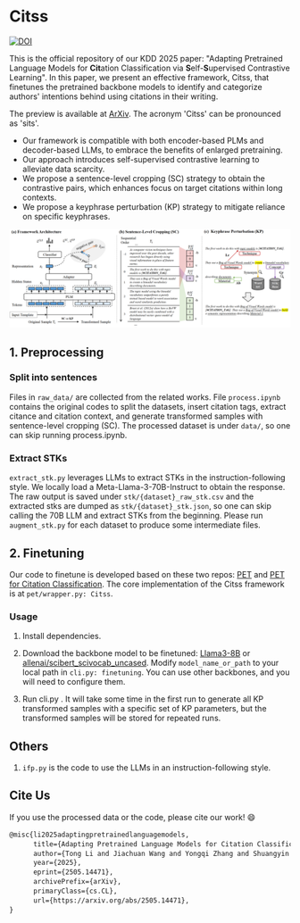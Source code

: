 # Citss
[![DOI](https://zenodo.org/badge/985872801.svg)](https://doi.org/10.5281/zenodo.15480908)

This is the official repository of our KDD 2025 paper: "Adapting Pretrained Language Models for **Cit**ation Classification via **S**elf-**S**upervised Contrastive Learning". In this paper, we present an effective framework, Citss, that finetunes the pretrained backbone models to identify and categorize authors' intentions behind using citations in their writing. 

The preview  is available at [ArXiv](arxiv.org/abs/2505.14471v1). The acronym 'Citss' can be pronounced as 'sits'. 
- Our framework is compatible with both encoder-based PLMs and decoder-based LLMs, to embrace the benefits of enlarged pretraining. 
- Our approach introduces self-supervised contrastive learning to alleviate data scarcity.
- We propose a sentence-level cropping (SC) strategy to obtain the contrastive pairs, which enhances focus on target citations within long contexts.
- We propose a keyphrase perturbation (KP) strategy to mitigate reliance on specific keyphrases.

![Citss framework](framework.png)




## 1. Preprocessing
### Split into sentences
Files in `raw_data/` are collected from the related works. File `process.ipynb` contains the original codes to split the datasets, insert citation tags, extract citance and citation context, and generate transformed samples with sentence-level cropping (SC). The processed dataset is under `data/`, so one can skip running process.ipynb.

### Extract STKs
`extract_stk.py` leverages LLMs to extract STKs in the instruction-following style. We locally load a Meta-Llama-3-70B-Instruct to obtain the response. The raw output is saved under `stk/{dataset}_raw_stk.csv` and the extracted stks are dumped as `stk/{dataset}_stk.json`, so one can skip calling the 70B LLM and extract STKs from the beginning. Please run `augment_stk.py` for each dataset to produce some intermediate files.

## 2. Finetuning

Our code to finetune is developed based on these two repos: [PET](https://github.com/timoschick/pet) and [PET for Citation Classification](https://github.com/oacore/prompt_citation_classification). The core implementation of the Citss framework is at `pet/wrapper.py: Citss`. 

### Usage
1. Install dependencies.

2. Download the backbone model to be finetuned: [Llama3-8B](https://huggingface.co/meta-llama/Meta-Llama-3-8B-Instruct) or [allenai/scibert_scivocab_uncased](https://github.com/allenai/scibert?tab=readme-ov-file). Modify `model_name_or_path` to your local path in `cli.py: finetuning`. You can use other backbones, and you will need to configure them.

3. Run cli.py . It will take some time in the first run to generate all KP transformed samples with a specific set of KP parameters, but the transformed samples will be stored for repeated runs.


## Others

1. `ifp.py` is the code to use the LLMs in an instruction-following style. 

## Cite Us
If you use the processed data or the code, please cite our work! 😄

```latex
@misc{li2025adaptingpretrainedlanguagemodels,
      title={Adapting Pretrained Language Models for Citation Classification via Self-Supervised Contrastive Learning}, 
      author={Tong Li and Jiachuan Wang and Yongqi Zhang and Shuangyin Li and Lei Chen},
      year={2025},
      eprint={2505.14471},
      archivePrefix={arXiv},
      primaryClass={cs.CL},
      url={https://arxiv.org/abs/2505.14471}, 
}
```

